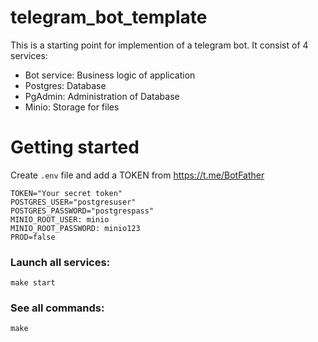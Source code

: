 # telegram_bot_template

This is a starting point for implemention of a telegram bot.
It consist of 4 services:
- Bot service: Business logic of application
- Postgres: Database
- PgAdmin: Administration of Database
- Minio: Storage for files

# Getting started
Create `.env` file and add a TOKEN from https://t.me/BotFather
```
TOKEN="Your secret token"
POSTGRES_USER="postgresuser"
POSTGRES_PASSWORD="postgrespass"
MINIO_ROOT_USER: minio
MINIO_ROOT_PASSWORD: minio123
PROD=false
```

### Launch all services:
```
make start
```

### See all commands:
```
make
```
